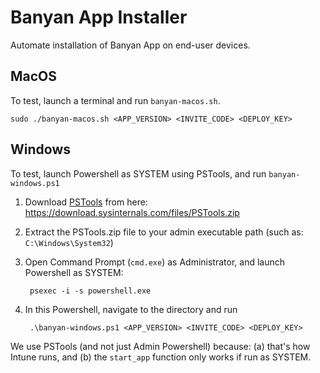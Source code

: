 # Banyan App Installer

Automate installation of Banyan App on end-user devices.

## MacOS

To test, launch a terminal and run `banyan-macos.sh`.

```
sudo ./banyan-macos.sh <APP_VERSION> <INVITE_CODE> <DEPLOY_KEY>
```


## Windows

To test, launch Powershell as SYSTEM using PSTools, and run `banyan-windows.ps1`

1. Download [PSTools](https://docs.microsoft.com/en-us/sysinternals/downloads/psexec) from here: https://download.sysinternals.com/files/PSTools.zip

2. Extract the PSTools.zip file to your admin executable path (such as: `C:\Windows\System32`)

3. Open Command Prompt (`cmd.exe`) as Administrator, and launch Powershell as SYSTEM:

		psexec -i -s powershell.exe

4. In this Powershell, navigate to the directory and run

		.\banyan-windows.ps1 <APP_VERSION> <INVITE_CODE> <DEPLOY_KEY>


We use PSTools (and not just Admin Powershell) because: (a) that's how Intune runs, and (b) the `start_app` function only works if run as SYSTEM.
